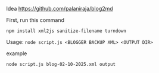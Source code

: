 Idea https://github.com/palaniraja/blog2md

First, run this command
```
npm install xml2js sanitize-filename turndown
```

Usage: `node script.js <BLOGGER BACKUP XML> <OUTPUT DIR>`

example 
```
node script.js blog-02-10-2025.xml output
```
